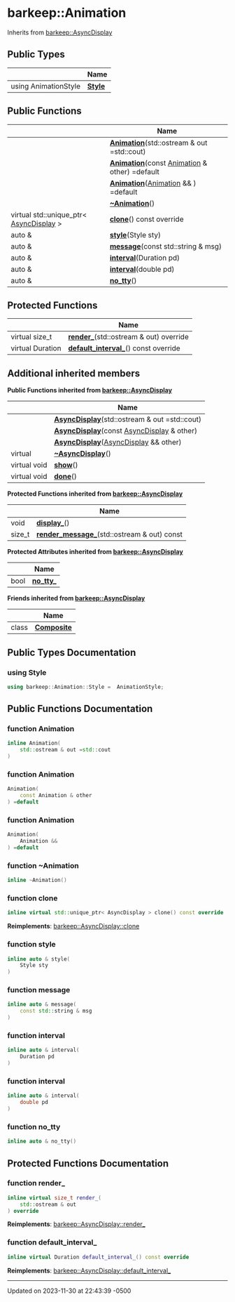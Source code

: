 # barkeep::Animation




Inherits from [barkeep::AsyncDisplay](api/Classes/classbarkeep_1_1_async_display.md)

## Public Types

<span class="api-table">

|                | Name           |
| -------------- | -------------- |
| using AnimationStyle | **[Style](api/Classes/classbarkeep_1_1_animation.md#using-style)**  |


</span>

## Public Functions

<span class="api-table">

|                | Name           |
| -------------- | -------------- |
| | **[Animation](api/Classes/classbarkeep_1_1_animation.md#function-animation)**(std::ostream & out =std::cout) |
| | **[Animation](api/Classes/classbarkeep_1_1_animation.md#function-animation)**(const [Animation](api/Classes/classbarkeep_1_1_animation.md) & other) =default |
| | **[Animation](api/Classes/classbarkeep_1_1_animation.md#function-animation)**([Animation](api/Classes/classbarkeep_1_1_animation.md) && ) =default |
| | **[~Animation](api/Classes/classbarkeep_1_1_animation.md#function-~animation)**() |
| virtual std::unique_ptr< [AsyncDisplay](api/Classes/classbarkeep_1_1_async_display.md) > | **[clone](api/Classes/classbarkeep_1_1_animation.md#function-clone)**() const override |
| auto & | **[style](api/Classes/classbarkeep_1_1_animation.md#function-style)**(Style sty) |
| auto & | **[message](api/Classes/classbarkeep_1_1_animation.md#function-message)**(const std::string & msg) |
| auto & | **[interval](api/Classes/classbarkeep_1_1_animation.md#function-interval)**(Duration pd) |
| auto & | **[interval](api/Classes/classbarkeep_1_1_animation.md#function-interval)**(double pd) |
| auto & | **[no_tty](api/Classes/classbarkeep_1_1_animation.md#function-no_tty)**() |


</span>

## Protected Functions

<span class="api-table">

|                | Name           |
| -------------- | -------------- |
| virtual size_t | **[render_](api/Classes/classbarkeep_1_1_animation.md#function-render_)**(std::ostream & out) override |
| virtual Duration | **[default_interval_](api/Classes/classbarkeep_1_1_animation.md#function-default_interval_)**() const override |


</span>

## Additional inherited members

</span>

**Public Functions inherited from [barkeep::AsyncDisplay](api/Classes/classbarkeep_1_1_async_display.md)**

<span class="api-table">

|                | Name           |
| -------------- | -------------- |
| | **[AsyncDisplay](api/Classes/classbarkeep_1_1_async_display.md#function-asyncdisplay)**(std::ostream & out =std::cout) |
| | **[AsyncDisplay](api/Classes/classbarkeep_1_1_async_display.md#function-asyncdisplay)**(const [AsyncDisplay](api/Classes/classbarkeep_1_1_async_display.md) & other) |
| | **[AsyncDisplay](api/Classes/classbarkeep_1_1_async_display.md#function-asyncdisplay)**([AsyncDisplay](api/Classes/classbarkeep_1_1_async_display.md) && other) |
| virtual | **[~AsyncDisplay](api/Classes/classbarkeep_1_1_async_display.md#function-~asyncdisplay)**() |
| virtual void | **[show](api/Classes/classbarkeep_1_1_async_display.md#function-show)**() |
| virtual void | **[done](api/Classes/classbarkeep_1_1_async_display.md#function-done)**() |


</span>

**Protected Functions inherited from [barkeep::AsyncDisplay](api/Classes/classbarkeep_1_1_async_display.md)**

<span class="api-table">

|                | Name           |
| -------------- | -------------- |
| void | **[display_](api/Classes/classbarkeep_1_1_async_display.md#function-display_)**() |
| size_t | **[render_message_](api/Classes/classbarkeep_1_1_async_display.md#function-render_message_)**(std::ostream & out) const |


</span>

**Protected Attributes inherited from [barkeep::AsyncDisplay](api/Classes/classbarkeep_1_1_async_display.md)**

<span class="api-table">

|                | Name           |
| -------------- | -------------- |
| bool | **[no_tty_](api/Classes/classbarkeep_1_1_async_display.md#variable-no_tty_)**  |


</span>

**Friends inherited from [barkeep::AsyncDisplay](api/Classes/classbarkeep_1_1_async_display.md)**

<span class="api-table">

|                | Name           |
| -------------- | -------------- |
| class | **[Composite](api/Classes/classbarkeep_1_1_async_display.md#friend-composite)**  |


</span>


## Public Types Documentation

### using Style

```cpp
using barkeep::Animation::Style =  AnimationStyle;
```


## Public Functions Documentation

### function Animation

```cpp
inline Animation(
    std::ostream & out =std::cout
)
```


### function Animation

```cpp
Animation(
    const Animation & other
) =default
```


### function Animation

```cpp
Animation(
    Animation && 
) =default
```


### function ~Animation

```cpp
inline ~Animation()
```


### function clone

```cpp
inline virtual std::unique_ptr< AsyncDisplay > clone() const override
```


**Reimplements**: [barkeep::AsyncDisplay::clone](api/Classes/classbarkeep_1_1_async_display.md#function-clone)


### function style

```cpp
inline auto & style(
    Style sty
)
```


### function message

```cpp
inline auto & message(
    const std::string & msg
)
```


### function interval

```cpp
inline auto & interval(
    Duration pd
)
```


### function interval

```cpp
inline auto & interval(
    double pd
)
```


### function no_tty

```cpp
inline auto & no_tty()
```


## Protected Functions Documentation

### function render_

```cpp
inline virtual size_t render_(
    std::ostream & out
) override
```


**Reimplements**: [barkeep::AsyncDisplay::render_](api/Classes/classbarkeep_1_1_async_display.md#function-render_)


### function default_interval_

```cpp
inline virtual Duration default_interval_() const override
```


**Reimplements**: [barkeep::AsyncDisplay::default_interval_](api/Classes/classbarkeep_1_1_async_display.md#function-default_interval_)


-------------------------------

Updated on 2023-11-30 at 22:43:39 -0500